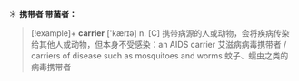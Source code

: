☀ <span class="category">**携带者 带菌者：**</span>
>[!example]+ <span class="vocabulary">**carrier**</span> ['kærɪə] 
> <span class="definition">n. [C] 携带病源的人或动物，会将疾病传染给其他人或动物，但本身不受感染：</span>an AIDS carrier 艾滋病病毒携带者 / carriers of disease such as mosquitoes and worms 蚊子、蠕虫之类的病毒携带者
